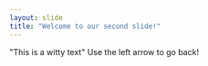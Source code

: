 ```yaml
---
layout: slide
title: "Welcome to our second slide!"
---
```

"This is a witty text"
Use the left arrow to go back!
